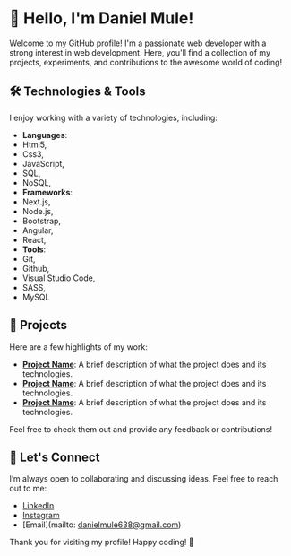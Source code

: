 # 👋 Hello, I'm Daniel Mule!  

Welcome to my GitHub profile! I'm a passionate web developer with a strong interest in web development. Here, you'll find a collection of my projects, experiments, and contributions to the awesome world of coding!  

## 🛠️ Technologies & Tools  

I enjoy working with a variety of technologies, including:  

- **Languages**:
- Html5,
- Css3,
- JavaScript,
- SQL,
- NoSQL, 
- **Frameworks**:
- Next.js,
- Node.js,
- Bootstrap,
- Angular,
- React,  
- **Tools**:
- Git,
- Github,
- Visual Studio Code,
- SASS,
- MySQL
  
## 🌟 Projects  

Here are a few highlights of my work:  

- [**Project Name**](link_to_project): A brief description of what the project does and its technologies.  
- [**Project Name**](link_to_project): A brief description of what the project does and its technologies.  
- [**Project Name**](link_to_project): A brief description of what the project does and its technologies.  

Feel free to check them out and provide any feedback or contributions!  

## 🤝 Let's Connect  

I’m always open to collaborating and discussing ideas. Feel free to reach out to me:  

- [LinkedIn](www.linkedin.com/in/daniel-mule-a87ba92aa)   
- [Instagram](https://www.instagram.com/daniel_mule_638/?hl=en)
- [Email](mailto: danielmule638@gmail.com)  

Thank you for visiting my profile! Happy coding! 🚀

